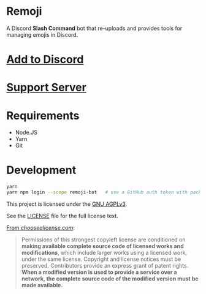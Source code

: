 # Remoji

A Discord **Slash Command** bot that re-uploads and provides tools for managing emojis in Discord.

# [Add to Discord](https://discord.com/oauth2/authorize?client_id=781606551349231667&permissions=1074070528&scope=applications.commands%20bot)

# [Support Server](https://discord.gg/WhbncjXPXN)

# Requirements
- Node.JS
- Yarn
- Git

# Development
```sh
yarn
yarn npm login --scope remoji-bot   # use a GitHub auth token with packages access
```

This project is licensed under the [GNU AGPLv3](https://www.gnu.org/licenses/).

See the [LICENSE](LICENSE) file for the full license text.

[From _choosealicense.com_](https://choosealicense.com/licenses/agpl-3.0/):

> Permissions of this strongest copyleft license are conditioned on **making available complete source code of licensed works and modifications**, which include larger works using a licensed work, under the same license. Copyright and license notices must be preserved. Contributors provide an express grant of patent rights. **When a modified version is used to provide a service over a network, the complete source code of the modified version must be made available.**
